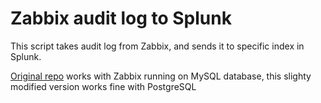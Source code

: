 # Zabbix audit log to Splunk
This script takes audit log from Zabbix, and sends it to specific index in Splunk.

[Original repo](https://github.com/adubkov/zabbix-audit) works with Zabbix running on MySQL database, this slighty modified version works fine with PostgreSQL
